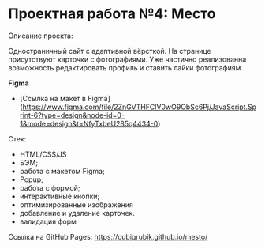 # Проектная работа №4: Место

Описание проекта:

Одностраничный сайт с адаптивной вёрсткой. На странице присутствуют карточки с фотографиями. Уже частично реализованна возможность редактировать профиль и
ставить лайки фотографиям.

**Figma**

* [Ссылка на макет в Figma] (https://www.figma.com/file/2ZnGVTHFClV0wO9ObSc6Pj/JavaScript.Sprint-6?type=design&node-id=0-1&mode=design&t=NfyTxbeU285q4434-0)

Стек:

- HTML/CSS/JS
- БЭМ;
- работа с макетом Figma;
- Popup;
- работа с формой;
- интерактивные кнопки;
- оптимизированные изображения
- добавление и удаление карточек.
- валидация форм

Ссылка на GitHub Pages:
https://cubiqrubik.github.io/mesto/
